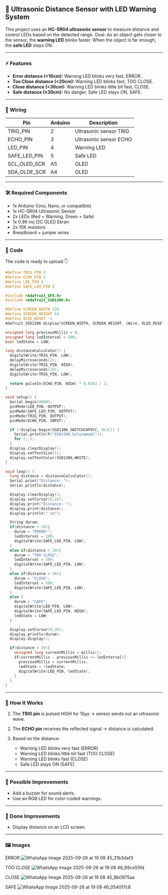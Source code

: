 ## 🚨 Ultrasonic Distance Sensor with LED Warning System

This project uses an **HC-SR04 ultrasonic sensor** to measure distance and control LEDs based on the detected range.
Goal: As an object gets closer to the sensor, the **warning LED** blinks faster. When the object is far enough, the **safe LED** stays ON.

---

### ⚡ Features

* **Error distance (<10cm):** Warning LED blinks very fast, ERROR.
* **Too Close distance (<20cm):** Warning LED blinks fast, TOO CLOSE.
* **Close distance (<30cm):** Warning LED blinks little bit fast, CLOSE.
* **Safe distance (≥30cm):** No danger, Safe LED stays ON, SAFE.

---

### 🔌 Wiring

| Pin            | Arduino | Description            |
| -------------- | ------- | ---------------------- |
| TRIG\_PIN      | 2       | Ultrasonic sensor TRIG |
| ECHO\_PIN      | 3       | Ultrasonic sensor ECHO |
| LED\_PIN       | 4       | Warning LED            |
| SAFE\_LED\_PIN | 5       | Safe LED               |
| SCL\_OLED\_SCR | A5      | OLED                   |
| SDA\_OLDE\_SCR | A4      | OLED                   |

---

### 🛠 Required Components

* 1x Arduino (Uno, Nano, or compatible)
* 1x HC-SR04 Ultrasonic Sensor
* 2x LEDs (Red = Warning, Green = Safe)
* 1x 0.96 inç I2C OLED Ekran
* 2x 10K resistors
* Breadboard + jumper wires

---

### 📜 Code

The code is ready to upload 👇

```cpp
#define TRIG_PIN 2
#define ECHO_PIN 3
#define LED_PIN 4        
#define SAFE_LED_PIN 5   

#include <Adafruit_GFX.h>
#include <Adafruit_SSD1306.h>

#define SCREEN_WIDTH 128
#define SCREEN_HEIGHT 64
#define OLED_RESET -1
Adafruit_SSD1306 display(SCREEN_WIDTH, SCREEN_HEIGHT, &Wire, OLED_RESET);

unsigned long previousMillis = 0;
unsigned long ledInterval = 500; 
bool ledState = LOW;

long distanceCalculator() {
  digitalWrite(TRIG_PIN, LOW);
  delayMicroseconds(2);
  digitalWrite(TRIG_PIN, HIGH);
  delayMicroseconds(10);
  digitalWrite(TRIG_PIN, LOW);
  
  return pulseIn(ECHO_PIN, HIGH) * 0.0343 / 2;
}

void setup() {
  Serial.begin(9600);
  pinMode(LED_PIN, OUTPUT);
  pinMode(SAFE_LED_PIN, OUTPUT);
  pinMode(TRIG_PIN, OUTPUT);
  pinMode(ECHO_PIN, INPUT);

  if (!display.begin(SSD1306_SWITCHCAPVCC, 0x3C)) {
    Serial.println(F("SSD1306 bulunamadi"));
    for (;;);
  }
  display.clearDisplay();
  display.setTextSize(1);
  display.setTextColor(SSD1306_WHITE);
}

void loop() {
  long distance = distanceCalculator();
  Serial.print("Distance: ");
  Serial.println(distance);

  display.clearDisplay();
  display.setCursor(0,10);
  display.print("Distance: ");
  display.print(distance);
  display.println(" cm");

  String durum;
  if(distance < 10){
    durum = "ERROR!";
    ledInterval = 100; 
    digitalWrite(SAFE_LED_PIN, LOW);
  } 
  else if(distance < 20){
    durum = "TOO CLOSE";
    ledInterval = 300;
    digitalWrite(SAFE_LED_PIN, LOW);
  }
  else if(distance < 30){
    durum = "CLOSE";
    ledInterval = 500;
    digitalWrite(SAFE_LED_PIN, LOW);
  }
  else {
    durum = "SAFE";
    digitalWrite(LED_PIN, LOW);
    digitalWrite(SAFE_LED_PIN, HIGH);
    ledState = LOW; 
  }

  display.setCursor(0,30);
  display.println(durum);
  display.display();

  if(distance < 30){
    unsigned long currentMillis = millis();
    if(currentMillis - previousMillis >= ledInterval){
      previousMillis = currentMillis;
      ledState = !ledState;
      digitalWrite(LED_PIN, ledState);
    }
  }
}

```

---

### 🎯 How It Works

1. The **TRIG pin** is pulsed HIGH for 10μs → sensor sends out an ultrasonic wave.
2. The **ECHO pin** receives the reflected signal → distance is calculated.
3. Based on the distance:

   * Warning LED blinks very fast (ERROR)
   * Warning LED blinks little bit fast (TOO CLOSE)
   * Warning LED blinks fast (CLOSE)
   * Safe LED stays ON (SAFE)

---

### 🚀 Possible Improvements

* Add a buzzer for sound alerts.
* Use an RGB LED for color-coded warnings.

---

### 🤙 Done Improvements

* Display distance on an LCD screen.

---
### 🖼️ Images
ERROR
![WhatsApp Image 2025-09-26 at 19 08 45_31b3daf3](https://github.com/user-attachments/assets/287be16b-db9f-4837-8102-ca8b13b9010d)

TOO CLOSE
![WhatsApp Image 2025-09-26 at 19 08 46_69ce55fd](https://github.com/user-attachments/assets/52123f3a-6ced-46cd-9cad-a18577276be4)

CLOSE
![WhatsApp Image 2025-09-26 at 19 08 45_8b0975aa](https://github.com/user-attachments/assets/49288e2a-8dfb-4b77-a001-d09b2a339f32)

SAFE
![WhatsApp Image 2025-09-26 at 19 08 46_054017c8](https://github.com/user-attachments/assets/df59a02f-eb74-4823-bc41-7104c88438a7)

